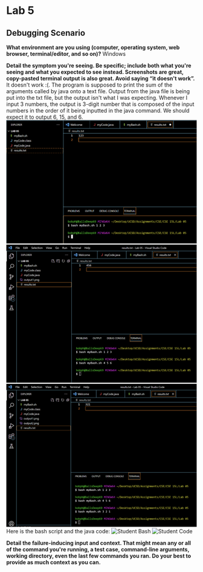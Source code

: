 # Lab 5 
## Debugging Scenario
**What environment are you using (computer, operating system, web browser, terminal/editor, and so on)?**
Windows


**Detail the symptom you're seeing. Be specific; include both what you're seeing and what you expected to see instead. Screenshots are great, copy-pasted terminal output is also great. Avoid saying “it doesn't work”.**
It doesn't work :(. The program is supposed to print the sum of the arguments called by java onto a text file. Output from the java file is being put into the txt file, but the output isn't what I was expecting. Whenever I input 3 numbers, the output is 3-digit number that is composed of the input numbers in the order of it being inputted in the java command. We should expect it to output 6, 15, and 6.
![Student Output 1](output1.png)
![Student Output 2](output2.png)
![Student Output 3](output3.png)
Here is the bash script and the java code:
![Student Bash](bashScript.png)
![Student Code](javaCode.png)

**Detail the failure-inducing input and context. That might mean any or all of the command you're running, a test case, command-line arguments, working directory, even the last few commands you ran. Do your best to provide as much context as you can.**



